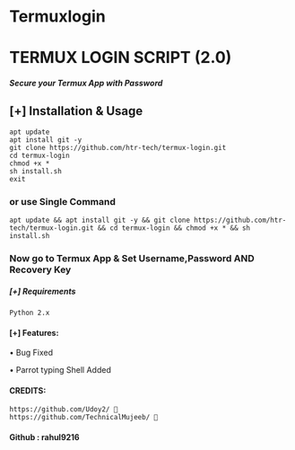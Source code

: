 # Termuxlogin
# TERMUX LOGIN SCRIPT (2.0)
##### Secure your Termux App with Password

## [+] Installation & Usage
```
apt update
apt install git -y
git clone https://github.com/htr-tech/termux-login.git
cd termux-login
chmod +x *
sh install.sh
exit 
``` 
    
### or use Single Command
```
apt update && apt install git -y && git clone https://github.com/htr-tech/termux-login.git && cd termux-login && chmod +x * && sh install.sh
```
### Now go to Termux App & Set Username,Password AND Recovery Key

##### [+] Requirements
```Python 2.x```

#### [+] Features:
• Bug Fixed

• Parrot typing Shell Added


#### CREDITS:
    
    https://github.com/Udoy2/ 🤩
    https://github.com/TechnicalMujeeb/ 🤩
    
#### Github : rahul9216
